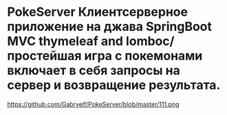 # PokeServer  Клиентсерверное приложение на джава SpringBoot MVC thymeleaf and lomboc/ простейшая игра с покемонами включает в себя запросы на сервер и возвращение результата.
https://github.com/Gabryelf/PokeServer/blob/master/111.png
